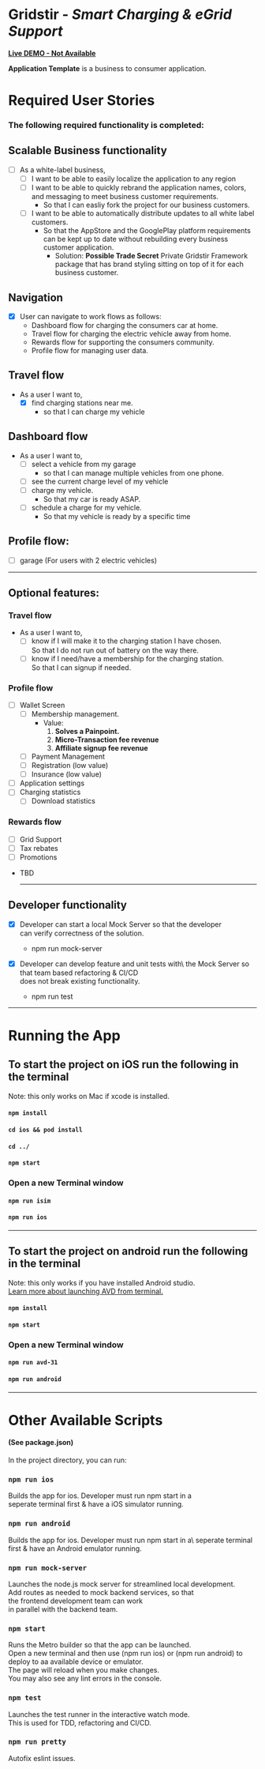 # Gridstir - *Smart Charging & eGrid Support*

**[Live DEMO - Not Available](#)**

**Application Template** is a business to consumer application.

# Required User Stories

### The following **required** functionality is completed:
## Scalable Business functionality
* [ ] As a white-label business,
    * [ ] I want to be able to easily localize the application to any region
    * [ ] I want to be able to quickly rebrand the application names, colors, and messaging to meet business customer requirements.
        * So that I can easliy fork the project for our business customers.
    * [ ] I want to be able to automatically distribute updates to all white label customers.
        * So that the AppStore and the GooglePlay platform requirements\
        can be kept up to date without rebuilding every business customer application.
            * Solution: **Possible Trade Secret** Private Gridstir Framework package that has brand styling sitting on top of it for each business customer.

## Navigation 
* [x] User can navigate to work flows as follows:
    * Dashboard flow for charging the consumers car at home.
    * Travel flow for charging the electric vehicle away from home.
    * Rewards flow for supporting the consumers community.
    * Profile flow for managing user data.

## Travel flow
* As a user I want to,
    * [x] find charging stations near me.
        * so that I can charge my vehicle

## Dashboard flow
* As a user I want to,  
    * [ ] select a vehicle from my garage
        * so that I can manage multiple vehicles from one phone.
    * [ ] see the current charge level of my vehicle
    * [ ] charge my vehicle.
        * So that my car is ready ASAP.
    * [ ] schedule a charge for my vehicle.
        * So that my vehicle is ready by a specific time

## Profile flow:
* [ ] garage (For users with 2 electric vehicles)
        
---

## Optional features:

### Travel flow
* As a user I want to,
    * [ ] know if I will make it to the charging station I have chosen.\
        So that I do not run out of battery on the way there.
    * [ ] know if I need/have a membership for the charging station.\
        So that I can signup if needed.  
              
### Profile flow
* [ ] Wallet Screen
    * [ ] Membership management. 
        * Value:
            1. **Solves a Painpoint.** 
            1. **Micro-Transaction fee revenue**
            1. **Affiliate signup fee revenue**
    * [ ] Payment Management
    * [ ] Registration (low value)
    * [ ] Insurance (low value)
* [ ] Application settings
* [ ] Charging statistics 
    * [ ] Download statistics
    
### Rewards flow
* [ ] Grid Support
* [ ] Tax rebates 
* [ ] Promotions
* TBD
  
  ---
  

## Developer functionality
* [x] Developer can start a local Mock Server so that the developer\
 can verify correctness of the solution.
    * npm run mock-server

* [x] Developer can develop feature and unit tests with\ 
the Mock Server so that team based refactoring & CI/CD\
does not break existing functionality.
    * npm run test

---
# Running the App

## To start the project on iOS run the following in the terminal
Note: this only works on Mac if xcode is installed.
#### `npm install`
#### `cd ios && pod install`

#### `cd ../`
#### `npm start`
### Open a new Terminal window
#### `npm run isim`
#### `npm run ios`
---

## To start the project on android run the following in the terminal
Note: this only works if you have installed Android studio.\
[Learn more about launching AVD from terminal.](https://developer.android.com/studio/run/emulator-commandline)
#### `npm install`
#### `npm start`
### Open a new Terminal window
#### `npm run avd-31`
#### `npm run android`
---

# Other Available Scripts
#### (See package.json)
In the project directory, you can run:

### `npm run ios`

Builds the app for ios. Developer must run npm start in a\
seperate terminal first & have a iOS simulator running.

### `npm run android`

Builds the app for ios. Developer must run npm start in a\ 
seperate terminal first & have an Android emulator running.

### `npm run mock-server`

Launches the node.js mock server for streamlined local development.\
Add routes as needed to mock backend services, so that \
the frontend development team can work \
in parallel with the backend team.

### `npm start`

Runs the Metro builder so that the app can be launched.\
Open a new terminal and then use (npm run ios) or (npm run android) to\
deploy to aa available device or emulator.\
The page will reload when you make changes.\
You may also see any lint errors in the console.

### `npm test`

Launches the test runner in the interactive watch mode.\
This is used for TDD, refactoring and CI/CD.

### `npm run pretty`

Autofix eslint issues.
